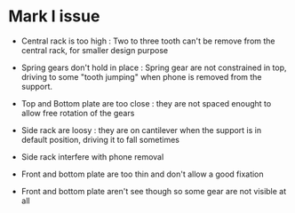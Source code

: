 # Mark I issue

 - Central rack is too high : Two to three tooth can't be remove from the central rack, for smaller design purpose

 - Spring gears don't hold in place : Spring gear are not constrained in top, driving to some "tooth jumping" when phone is removed from the support. 

 - Top and Bottom plate are too close : they are not spaced enought to allow free rotation of the gears

 - Side rack are loosy : they are on cantilever when the support is in default position, driving it to fall sometimes

 - Side rack interfere with phone removal

 - Front and bottom plate are too thin and don't allow a good fixation

 - Front and bottom plate aren't see though so some gear are not visible at all